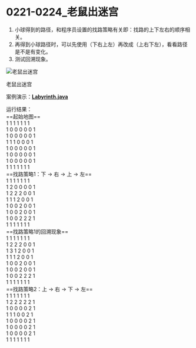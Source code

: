 # 0221-0224_老鼠出迷宫

1. 小球得到的路径，和程序员设置的找路策略有关即：找路的上下左右的顺序相关。
2. 再得到小球路径时，可以先使用（下右上左）再改成（上右下左），看看路径是不是有变化。
3. 测试回溯现象。

![老鼠出迷宫](https://www.notion.so/image/https%3A%2F%2Fprod-files-secure.s3.us-west-2.amazonaws.com%2F4b165318-6383-451c-8845-110b786c9f0a%2Fd15973f1-355c-4790-a739-5d47cf4b999e%2F%25E8%2580%2581%25E9%25BC%25A0%25E5%2587%25BA%25E8%25BF%25B7%25E5%25AE%25AB.jpg?table=block&id=6230a1c6-76d2-47c3-9a4e-ef1932c1a8fd&t=6230a1c6-76d2-47c3-9a4e-ef1932c1a8fd)

老鼠出迷宫

案例演示：**[Labyrinth.java](https://github.com/dnx00/Notes_on_the_Course_of_Han_Shunping_Gradually_Learning_Java/blob/main/Chapter07_%E9%9D%A2%E5%90%91%E5%AF%B9%E8%B1%A1%E7%BC%96%E7%A8%8B%5B%E5%9F%BA%E7%A1%80%E9%83%A8%E5%88%86%5D/0221-0224_%E8%80%81%E9%BC%A0%E5%87%BA%E8%BF%B7%E5%AE%AB/Labyrinth.java)**

运行结果：  
==起始地图==  
1 1 1 1 1 1 1  
1 0 0 0 0 0 1  
1 0 0 0 0 0 1  
1 1 1 0 0 0 1  
1 0 0 0 0 0 1  
1 0 0 0 0 0 1  
1 0 0 0 0 0 1  
1 1 1 1 1 1 1  
==找路策略1：下 -> 右 -> 上 -> 左==  
1 1 1 1 1 1 1  
1 2 0 0 0 0 1  
1 2 2 2 0 0 1  
1 1 1 2 0 0 1  
1 0 0 2 0 0 1  
1 0 0 2 0 0 1  
1 0 0 2 2 2 1  
1 1 1 1 1 1 1  
==找路策略1的回溯现象==  
1 1 1 1 1 1 1  
1 2 2 2 0 0 1  
1 3 1 2 0 0 1  
1 1 1 2 0 0 1  
1 0 0 2 0 0 1  
1 0 0 2 0 0 1  
1 0 0 2 2 2 1  
1 1 1 1 1 1 1  
==找路策略2：上 -> 右 -> 下 -> 左==  
1 1 1 1 1 1 1  
1 2 2 2 2 2 1  
1 0 0 0 0 2 1  
1 1 1 0 0 2 1  
1 0 0 0 0 2 1  
1 0 0 0 0 2 1  
1 0 0 0 0 2 1  
1 1 1 1 1 1 1  
